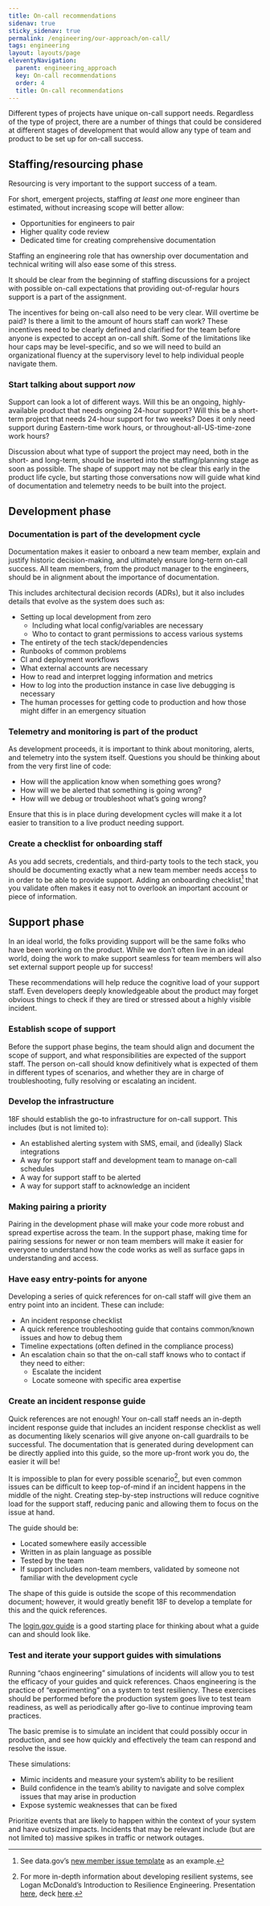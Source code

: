 ```yaml
---
title: On-call recommendations 
sidenav: true
sticky_sidenav: true
permalink: /engineering/our-approach/on-call/
tags: engineering
layout: layouts/page
eleventyNavigation: 
  parent: engineering_approach
  key: On-call recommendations 
  order: 4
  title: On-call recommendations 
---
```

Different types of projects have unique on-call support needs. Regardless of the type of project, there are a number of things that could be considered at different stages of development that would allow any type of team and product to be set up for on-call success.

## Staffing/resourcing phase
Resourcing is very important to the support success of a team.

For short, emergent projects, staffing *at least one* more engineer than estimated, without increasing scope will better allow:
- Opportunities for engineers to pair
- Higher quality code review
- Dedicated time for creating comprehensive documentation

Staffing an engineering role that has ownership over documentation and technical writing will also ease some of this stress.

It should be clear from the beginning of staffing discussions for a project with possible on-call expectations that providing out-of-regular hours support is a part of the assignment.

The incentives for being on-call also need to be very clear. Will overtime be paid? Is there a limit to the amount of hours staff can work? These incentives need to be clearly defined and clarified for the team before anyone is expected to accept an on-call shift. Some of the limitations like hour caps may be level-specific, and so we will need to build an organizational fluency at the supervisory level to help individual people navigate them.

### Start talking about support *now*
Support can look a lot of different ways. Will this be an ongoing, highly-available product that needs ongoing 24-hour support? Will this be a short-term project that needs 24-hour support for two weeks? Does it only need support during Eastern-time work hours, or throughout-all-US-time-zone work hours? 

Discussion about what type of support the project may need, both in the short- and long-term, should be inserted into the staffing/planning stage as soon as possible. The shape of support may not be clear this early in the product life cycle, but starting those conversations now will guide what kind of documentation and telemetry needs to be built into the project.

## Development phase

### Documentation is part of the development cycle
Documentation makes it easier to onboard a new team member, explain and justify historic decision-making, and ultimately ensure long-term on-call success. All team members, from the product manager to the engineers, should be in alignment about the importance of documentation.

This includes architectural decision records (ADRs), but it also includes details that evolve as the system does such as:
- Setting up local development from zero
  - Including what local config/variables are necessary
  - Who to contact to grant permissions to access various systems
- The entirety of the tech stack/dependencies
- Runbooks of common problems
- CI and deployment workflows
- What external accounts are necessary
- How to read and interpret logging information and metrics
- How to log into the production instance in case live debugging is necessary
- The human processes for getting code to production and how those might differ in an emergency situation

### Telemetry and monitoring is part of the product
As development proceeds, it is important to think about monitoring, alerts, and telemetry into the system itself. Questions you should be thinking about from the very first line of code:
- How will the application know when something goes wrong?
- How will we be alerted that something is going wrong?
- How will we debug or troubleshoot what’s going wrong?

Ensure that this is in place during development cycles will make it a lot easier to transition to a live product needing support.

### Create a checklist for onboarding staff
As you add secrets, credentials, and third-party tools to the tech stack, you should be documenting exactly what a new team member needs access to in order to be able to provide support. Adding an onboarding checklist[^1] that you validate often makes it easy not to overlook an important account or piece of information.

## Support phase
In an ideal world, the folks providing support will be the same folks who have been working on the product. While we don’t often live in an ideal world, doing the work to make support seamless for team members will also set external support people up for success!

These recommendations will help reduce the cognitive load of your support staff. Even developers deeply knowledgeable about the product may forget obvious things to check if they are tired or stressed about a highly visible incident.

### Establish scope of support
Before the support phase begins, the team should align and document the scope of support, and what responsibilities are expected of the support staff. The person on-call should know definitively what is expected of them in different types of scenarios, and whether they are in charge of troubleshooting, fully resolving or escalating an incident. 

### Develop the infrastructure
18F should establish the go-to infrastructure for on-call support. This includes (but is not limited to):
- An established alerting system with SMS, email, and (ideally) Slack integrations
- A way for support staff and development team to manage on-call schedules
- A way for support staff to be alerted
- A way for support staff to acknowledge an incident

### Making pairing a priority
Pairing in the development phase will make your code more robust and spread expertise across the team. In the support phase, making time for pairing sessions for newer or non team members will make it easier for everyone to understand how the code works as well as surface gaps in understanding and access.

### Have easy entry-points for anyone
Developing a series of quick references for on-call staff will give them an entry point into an incident. These can include:
- An incident response checklist
- A quick reference troubleshooting guide that contains common/known issues and how to debug them
- Timeline expectations (often defined in the compliance process)
- An escalation chain so that the on-call staff knows who to contact if they need to either:
  - Escalate the incident
  - Locate someone with specific area expertise

### Create an incident response guide
Quick references are not enough! Your on-call staff needs an in-depth incident response guide that includes an incident response checklist as well as documenting likely scenarios will give anyone on-call guardrails to be successful. The documentation that is generated during development can be directly applied into this guide, so the more up-front work you do, the easier it will be!

It is impossible to plan for every possible scenario[^2], but even common issues can be difficult to keep top-of-mind if an incident happens in the middle of the night. Creating step-by-step instructions will reduce cognitive load for the support staff, reducing panic and allowing them to focus on the issue at hand.

The guide should be:
- Located somewhere easily accessible
- Written in as plain language as possible
- Tested by the team
- If support includes non-team members, validated by someone not familiar with the development cycle

The shape of this guide is outside the scope of this recommendation document; however, it would greatly benefit 18F to develop a template for this and the quick references.

The [login.gov guide](https://handbook.login.gov/articles/secops-incident-response-guide.html) is a good starting place for thinking about what a guide can and should look like.

### Test and iterate your support guides with simulations
Running “chaos engineering” simulations of incidents will allow you to test the efficacy of your guides and quick references. Chaos engineering is the practice of “experimenting” on a system to test resiliency. These exercises should be performed before the production system goes live to test team readiness, as well as periodically after go-live to continue improving team practices.

The basic premise is to simulate an incident that could possibly occur in production, and see how quickly and effectively the team can respond and resolve the issue.

These simulations:
- Mimic incidents and measure your system’s ability to be resilient
- Build confidence in the team’s ability to navigate and solve complex issues that may arise in production
- Expose systemic weaknesses that can be fixed

Prioritize events that are likely to happen within the context of your system and have outsized impacts. Incidents that may be relevant include (but are not limited to) massive spikes in traffic or network outages. 

[^1]: See data.gov’s [new member issue template](https://github.com/GSA/datagov-deploy/blob/master/.github/ISSUE_TEMPLATE/onboard-team-member.md) as an example.
[^2]: For more in-depth information about developing resilient systems, see Logan McDonald’s Introduction to Resilience Engineering. Presentation [here](https://drive.google.com/file/d/18edrkHIemf1gvcekZOklmZx5Rvj4SzLv/view?usp=sharing), deck [here](https://docs.google.com/presentation/d/1W9wKibgBvxCFpvLPNtGnkPiPDigAE1ih7MFFwTduLGI/edit#slide=id.g5ecdbbee9e_0_0).